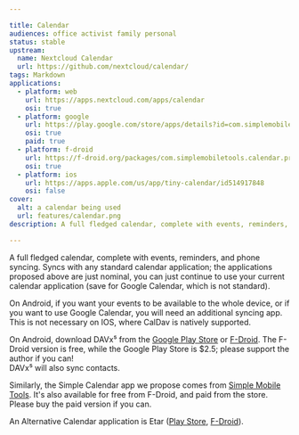 ```yaml
---

title: Calendar
audiences: office activist family personal
status: stable
upstream: 
  name: Nextcloud Calendar
  url: https://github.com/nextcloud/calendar/
tags: Markdown
applications:
  - platform: web
    url: https://apps.nextcloud.com/apps/calendar
    osi: true
  - platform: google
    url: https://play.google.com/store/apps/details?id=com.simplemobiletools.calendar.pro
    osi: true
    paid: true
  - platform: f-droid
    url: https://f-droid.org/packages/com.simplemobiletools.calendar.pro/
    osi: true
  - platform: ios
    url: https://apps.apple.com/us/app/tiny-calendar/id514917848
    osi: false
cover: 
  alt: a calendar being used
  url: features/calendar.png
description: A full fledged calendar, complete with events, reminders, and phone syncing. Syncs with any standard calendar application.

---
```


A full fledged calendar, complete with events, reminders, and phone syncing. Syncs with any standard calendar application; the applications proposed above are just nominal, you can just continue to use your current calendar application (save for Google Calendar, which is not standard).

On Android, if you want your events to be available to the whole device, or if you want to use Google Calendar, you will need an additional syncing app. This is not necessary on IOS, where CalDav is natively supported.

On Android, download DAVx⁵ from the [Google Play Store](https://play.google.com/store/apps/details?id=at.bitfire.davdroid) or [F-Droid](https://f-droid.org/en/packages/at.bitfire.davdroid/). The F-Droid version is free, while the Google Play Store is $2.5; please support the author if you can!  
DAVx⁵ will also sync contacts.

Similarly, the Simple Calendar app we propose comes from [Simple Mobile Tools](https://www.simplemobiletools.com/). It's also available for free from F-Droid, and paid from the store. Please buy the paid version if you can.

An Alternative Calendar application is Etar ([Play Store](https://play.google.com/store/apps/details?id=ws.xsoh.etar&hl=en), [F-Droid](https://f-droid.org/en/packages/ws.xsoh.etar/)).